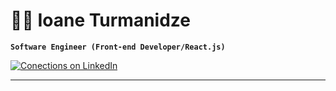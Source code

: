# 👩‍💻 Ioane Turmanidze
**`Software Engineer (Front-end Developer/React.js)`**

<p align="left">
  <a href="[https://github.com/DenverCoder1?tab=followers](https://www.linkedin.com/in/ioane-turmanidze-1259b7279/)">
    <img alt="Conections on LinkedIn" title="Conections on LinkedIn" src="https://custom-icon-badges.demolab.com/github/followers/ioane-tech?color=236ad3&labelColor=1155ba&style=for-the-badge&logo=person-add&label=Conectinos on LinkedIn&logoColor=white"/></a>
 
---
